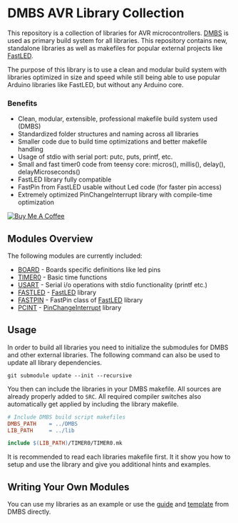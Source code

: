 # DMBS AVR Library Collection

This repository is a collection of libraries for AVR microcontrollers.
[DMBS](https://github.com/abcminiuser/dmbs) is used as primary build system for all libraries.
This repository contains new, standalone libraries as well as makefiles for popular external projects like [FastLED](https://github.com/FastLED/FastLED).

The purpose of this library is to use a clean and modular build system with libraries optimized in size and speed while still being able to use popular Arduino libraries like FastLED, but without any Arduino core.

### Benefits
- Clean, modular, extensible, professional makefile build system used (DMBS)
- Standardized folder structures and naming across all libraries
- Smaller code due to build time optimizations and better makefile handling
- Usage of stdio with serial port: putc, puts, printf, etc.
- Small and fast timer0 code from teensy core: micros(), millis(), delay(), delayMicroseconds()
- FastLED library fully compatible
- FastPin from FastLED usable without Led code (for faster pin access)
- Extremely optimized PinChangeInterrupt library with compile-time optimization

<a href="https://www.buymeacoffee.com/Mnwg9NrCK" target="_blank"><img src="https://www.buymeacoffee.com/assets/img/custom_images/orange_img.png" alt="Buy Me A Coffee" style="height: auto !important;width: auto !important;" ></a>

## Modules Overview

The following modules are currently included:

 - [BOARD](lib/BOARD/Readme.md) - Boards specific definitions like led pins
 - [TIMER0](lib/TIMER0/Readme.md) - Basic time functions
 - [USART](lib/USART/Readme.md) - Serial i/o operations with stdio functionality (printf etc.)
 - [FASTLED](lib/FASTLED/Readme.md) - [FastLED](https://github.com/FastLED/FastLED) library
 - [FASTPIN](lib/FASTLED/Readme.md) - FastPin class of [FastLED](https://github.com/FastLED/FastLED) library
 - [PCINT](lib/PCINT/Readme.md) - [PinChangeInterrupt](https://github.com/NicoHood/PinChangeInterrupt) library

## Usage

In order to build all libraries you need to initialize the submodules for DMBS and other external libraries. The following command can also be used to update all library dependencies.

```
git submodule update --init --recursive
```

You then can include the libraries in your DMBS makefile. All sources are already properly added to `SRC`. All required compiler switches also automatically get applied by including the library makefile.

```makefile
# Include DMBS build script makefiles
DMBS_PATH    = ../DMBS
LIB_PATH     = ../lib

include $(LIB_PATH)/TIMER0/TIMER0.mk
```

It is recommended to read each libraries makefile first. It it show you how to setup and use the library and give you additional hints and examples.

## Writing Your Own Modules
You can use my libraries as an example or use the [guide](https://github.com/abcminiuser/dmbs/blob/master/DMBS/WritingYourOwnModules.md) and [template](https://github.com/abcminiuser/dmbs/pull/22) from DMBS directly.
